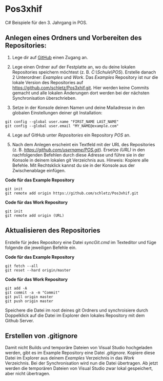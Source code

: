 # Pos3xhif
C# Beispiele für den 3. Jahrgang in POS.

## Anlegen eines Ordners und Vorbereiten des Repositories:
1. Lege dir auf [GitHub] einen Zugang an.

2. Lege einen Ordner auf der Festplatte an, wo du deine lokalen Repositories speichern möchtest 
    (z. B. *C:\Schule\POS*). Erstelle danach 2 Unterordner: *Examples* und *Work*. Das *Examples*
    Repository ist nur die lokale Version des Repositories auf https://github.com/schletz/Pos3xhif.git.
    Hier werden keine Commits gemacht und alle lokalen Änderungen dort werden bei der 
    nächsten Synchronisation überschrieben.

3. Setze in der Konsole deinen Namen und deine Mailadresse in den globalen Einstellungen deiner
   git Installation:
```
git config --global user.name "FIRST_NAME LAST_NAME"
git config --global user.email "MY_NAME@example.com"
```

4. Lege auf GitHub unter *Repositories* ein Repository *POS* an. 
    
5.  Nach dem Anlegen erscheint ein Textfeld mit der URL des Repositories 
    (z. B. *https://github.com/username/POS.git*).
    Ersetze *(URL)* in den nachfolgenden Befehlen durch diese Adresse und führe sie
    in der Konsole in deinem lokalen git Verzeichnis aus. Hinweis: Kopiere alle Befehle. Mit 
    Rechtsklick kannst du sie in der Konsole aus der Zwischenablage einfügen.

**Code für das Example Repository**
```
git init
git remote add origin https://github.com/schletz/Pos3xhif.git
```

**Code für das Work Repository**
```
git init
git remote add origin (URL)
```


## Aktualisieren des Repositories
Erstelle für jedes Repository eine Datei *syncGit.cmd* im Texteditor und füge folgende die 
jeweiligen Befehle ein.

**Code für das Example Repository**
```
git fetch --all
git reset --hard origin/master

```

**Code für das Work Repository**
```
git add -A
git commit -a -m "Commit"
git pull origin master
git push origin master
```

Speichere die Datei im root deines git Ordners und synchroisiere durch Doppelklick auf die Datei im
Explorer dein lokales Repository mit dem Github Server.

## Erstellen von .gitignore
Damit nicht Builds und temporäre Dateien von Visual Studio hochgeladen werden, gibt es im Example
Repository eine Datei *.gitignore*. Kopiere diese Datei im Explorer aus deinem *Examples* Verzeichnis
in das *Work* Verzeichnis. Bei der Synchronisation wird nun die Datei übertragen. Ab jetzt werden die
temporären Dateien von Visual Studio zwar lokal gespeichert, aber nicht übertragen.

[GitHub]: https://github.com
